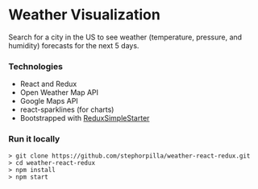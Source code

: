 # Weather Visualization
Search for a city in the US to see weather (temperature, pressure, and humidity) forecasts for the next 5 days.

### Technologies 
- React and Redux
- Open Weather Map API
- Google Maps API
- react-sparklines (for charts)
- Bootstrapped with [ReduxSimpleStarter](https://github.com/StephenGrider/ReduxSimpleStarter)


### Run it locally 
```
> git clone https://github.com/stephorpilla/weather-react-redux.git
> cd weather-react-redux
> npm install
> npm start
```